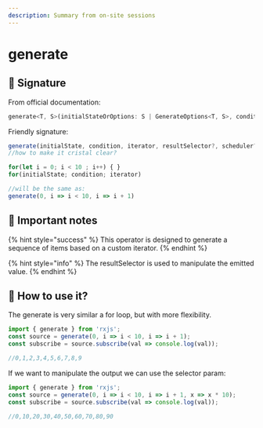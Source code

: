 ```yaml
---
description: Summary from on-site sessions
---
```


# generate

## 🔑 Signature

From official documentation:

```javascript
generate<T, S>(initialStateOrOptions: S | GenerateOptions<T, S>, condition?: ConditionFunc<S>, iterate?: IterateFunc<S>, resultSelectorOrObservable?: (ResultFunc<S, T>) | SchedulerLike, scheduler?: SchedulerLike): Observable<T>
```

Friendly signature:

```javascript
generate(initialState, condition, iterator, resultSelector?, scheduler?  )
//how to make it cristal clear?

for(let i = 0; i < 10 ; i++) { }
for(initialState; condition; iterator)

//will be the same as:
generate(0, i => i < 10, i => i + 1)
```

## 📖 Important notes

{% hint style="success" %}
This operator is designed to generate a sequence of items based on a custom iterator.
{% endhint %}

{% hint style="info" %}
The resultSelector is used to manipulate the emitted value.
{% endhint %}

## 🤔 How to use it?

The generate is very similar a for loop, but with more flexibility.

```javascript
import { generate } from 'rxjs';
const source = generate(0, i => i < 10, i => i + 1);
const subscribe = source.subscribe(val => console.log(val));

//0,1,2,3,4,5,6,7,8,9
```

If we want to manipulate the output we can use the selector param: 

```javascript
import { generate } from 'rxjs';
const source = generate(0, i => i < 10, i => i + 1, x => x * 10);
const subscribe = source.subscribe(val => console.log(val));

//0,10,20,30,40,50,60,70,80,90
```


